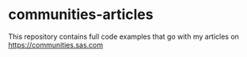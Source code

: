 # communities-articles
This repository contains full code examples that go with my articles on https://communities.sas.com
